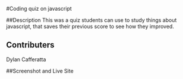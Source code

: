 #Coding quiz on javascript

##Description
This was a quiz students can use to study things about javascript, that saves their previous score to see how they improved.

## Contributers 
Dylan Cafferatta

##Screenshot and Live Site 
